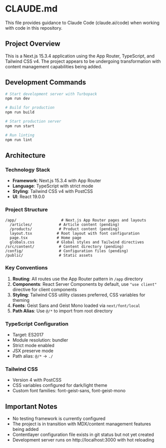 # CLAUDE.md

This file provides guidance to Claude Code (claude.ai/code) when working with code in this repository.

## Project Overview

This is a Next.js 15.3.4 application using the App Router, TypeScript, and Tailwind CSS v4. The project appears to be undergoing transformation with content management capabilities being added.

## Development Commands

```bash
# Start development server with Turbopack
npm run dev

# Build for production
npm run build

# Start production server
npm run start

# Run linting
npm run lint
```

## Architecture

### Technology Stack
- **Framework**: Next.js 15.3.4 with App Router
- **Language**: TypeScript with strict mode
- **Styling**: Tailwind CSS v4 with PostCSS
- **UI**: React 19.0.0

### Project Structure
```
/app/                    # Next.js App Router pages and layouts
  /articles/            # Article content (pending)
  /products/            # Product content (pending)
  layout.tsx           # Root layout with font configuration
  page.tsx             # Home page
  globals.css          # Global styles and Tailwind directives
/src/content/           # Content directory (pending)
/config/                # Configuration files (pending)
/public/                # Static assets
```

### Key Conventions

1. **Routing**: All routes use the App Router pattern in `/app` directory
2. **Components**: React Server Components by default, use `"use client"` directive for client components
3. **Styling**: Tailwind CSS utility classes preferred, CSS variables for theming
4. **Fonts**: Geist Sans and Geist Mono loaded via `next/font/local`
5. **Path Alias**: Use `@/*` to import from root directory

### TypeScript Configuration
- Target: ES2017
- Module resolution: bundler
- Strict mode enabled
- JSX preserve mode
- Path alias: `@/*` → `./`

### Tailwind CSS
- Version 4 with PostCSS
- CSS variables configured for dark/light theme
- Custom font families: font-geist-sans, font-geist-mono

## Important Notes

- No testing framework is currently configured
- The project is in transition with MDX/content management features being added
- Contentlayer configuration file exists in git status but not yet created
- Development server runs on http://localhost:3000 with hot reloading